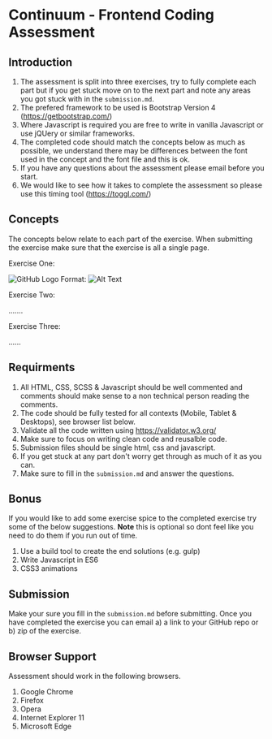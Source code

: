 # Continuum - Frontend Coding Assessment

## Introduction

1. The assessment is split into three exercises, try to fully complete each part but if you get stuck move on to the next part and note any areas you got stuck with in the `submission.md`.
2. The prefered framework to be used is Bootstrap Version 4 (https://getbootstrap.com/)
3. Where Javascript is required you are free to write in vanilla Javascript or use jQUery or similar frameworks.
4. The completed code should match the concepts below as much as possible, we understand there may be differences between the font used in the concept and the font file and this is ok.
5. If you have any questions about the assessment please email before you start.
6. We would like to see how it takes to complete the assessment so please use this timing tool (https://toggl.com/)


## Concepts

The concepts below relate to each part of the exercise. When submitting the exercise make sure that the exercise is all a single page.

Exercise One:

![GitHub Logo](/images/logo.png)
Format: ![Alt Text](url)


Exercise Two:

.......

Exercise Three:

......



## Requirments

1. All HTML, CSS, SCSS & Javascript should be well commented and comments should make sense to a non technical person reading the comments.
2. The code should be fully tested for all contexts (Mobile, Tablet & Desktops), see browser list below.
3. Validate all the code written using https://validator.w3.org/
4. Make sure to focus on writing clean code and reusalble code.
5. Submission files should be single html, css and javascript.
6. If you get stuck at any part don't worry get through as much of it as you can.
6. Make sure to fill in the `submission.md` and answer the questions.


## Bonus

If you would like to add some exercise spice to the completed exercise try some of the below suggestions.
**Note** this is optional so dont feel like you need to do them if you run out of time.

1. Use a build tool to create the end solutions (e.g. gulp)
2. Write Javascript in ES6
3. CSS3 animations


## Submission

Make your sure you fill in the `submission.md` before submitting. Once you have completed the exercise you can email a) a link to your GitHub repo or b) zip of the exercise.



## Browser Support

Assessment should work in the following browsers.

1. Google Chrome
2. Firefox
3. Opera
4. Internet Explorer 11
4. Microsoft Edge

